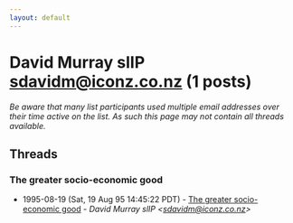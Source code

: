 ```yaml
---
layout: default
---
```


# David Murray slIP <sdavidm@iconz.co.nz> (1 posts)

_Be aware that many list participants used multiple email addresses over their time active on the list. As such this page may not contain all threads available._

## Threads

### The greater socio-economic good
+ 1995-08-19 (Sat, 19 Aug 95 14:45:22 PDT) - [The greater socio-economic good](/archive/1995/08/295e7c65db7a956c99ec8e4adcfb5a21658c76d04a6c27d5e94300725d65c0d7) - _David Murray slIP \<sdavidm@iconz.co.nz\>_

